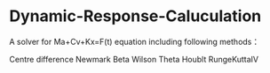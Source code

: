 # Dynamic-Response-Caluculation


A solver for Ma+Cv+Kx=F(t) equation including following methods：

Centre difference
Newmark Beta
Wilson Theta
Houblt
RungeKuttaIV

